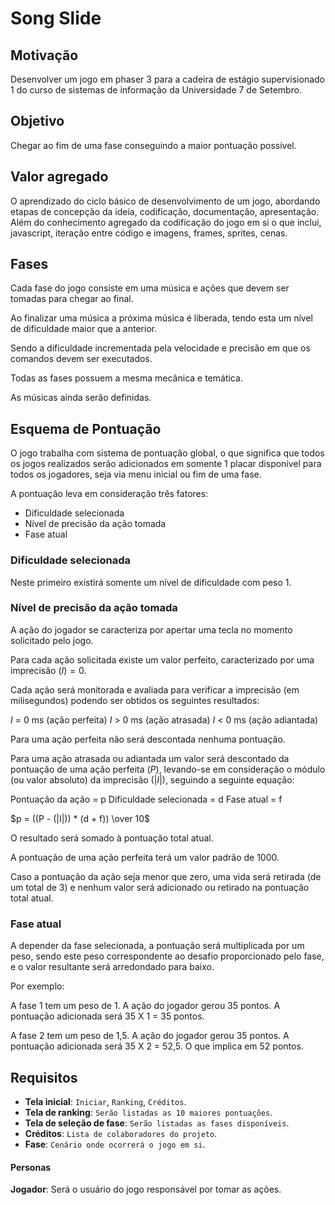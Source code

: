 # Song Slide

## Motivação

Desenvolver um jogo em phaser 3 para a cadeira de estágio supervisionado 1 do curso de sistemas de informação da Universidade 7 de Setembro.

## Objetivo

Chegar ao fim de uma fase conseguindo a maior pontuação possível.

## Valor agregado

O aprendizado do ciclo básico de desenvolvimento de um jogo, abordando etapas de concepção da ideia, codificação, documentação, apresentação. 
Além do conhecimento agregado da codificação do jogo em si o que inclui, javascript, iteração entre código e imagens, frames, sprites, cenas.

## Fases

Cada fase do jogo consiste em uma música e ações que devem ser tomadas para chegar ao final.

Ao finalizar uma música a próxima música é liberada, tendo esta um nível de dificuldade maior que a anterior.

Sendo a dificuldade incrementada pela velocidade e precisão em que os comandos devem ser executados.

Todas as fases possuem a mesma mecânica e temática.

As músicas ainda serão definidas.

## Esquema de Pontuação

O jogo trabalha com sistema de pontuação global, o que significa que todos os jogos realizados serão adicionados em somente 1 placar disponível para todos os jogadores, seja via menu inicial ou fim de uma fase.

A pontuação leva em consideração três fatores:

* Dificuldade selecionada
* Nível de precisão da ação tomada
* Fase atual

### Dificuldade selecionada

Neste primeiro existirá somente um nível de dificuldade com peso 1.

### Nível de precisão da ação tomada

A ação do jogador se caracteriza por apertar uma tecla no momento solicitado pelo jogo.

Para cada ação solicitada existe um valor perfeito, caracterizado por uma imprecisão $(I) = 0$.

Cada ação será monitorada e avaliada para verificar a imprecisão (em milisegundos) podendo ser obtidos os seguintes resultados:

$I$ = 0 ms (ação perfeita)
$I$ > 0 ms (ação atrasada)
$I$ < 0 ms (ação adiantada)

Para uma ação perfeita não será descontada nenhuma pontuação.

Para uma ação atrasada ou adiantada um valor será descontado da pontuação de uma ação perfeita  ($P$), levando-se em consideração o módulo (ou valor absoluto) da imprecisão ($|I|$), seguindo a seguinte equação:

Pontuação da ação = p
Dificuldade selecionada = d
Fase atual = f

$p = ((P - (|I|)) * (d + f)) \over 10$

O resultado será somado à pontuação total atual.

A pontuação de uma ação perfeita terá um valor padrão de 1000.

Caso a pontuação da ação seja menor que zero, uma vida será retirada (de um total de 3) e nenhum valor será adicionado ou retirado na pontuação total atual.

### Fase atual

A depender da fase selecionada, a pontuação será multiplicada por um peso, sendo este peso correspondente ao desafio proporcionado pelo fase, e o valor resultante será arredondado para baixo.

Por exemplo:

A fase 1 tem um peso de 1.
A ação do jogador gerou 35 pontos.
A pontuação adicionada será 35 X 1 = 35 pontos.

A fase 2 tem um peso de 1,5.
A ação do jogador gerou 35 pontos.
A pontuação adicionada será 35 X 2 = 52,5. O que implica em 52 pontos.

## Requisitos

* **Tela inicial**: `Iniciar`, `Ranking`, `Créditos`.
* **Tela de ranking**: `Serão listadas as 10 maiores pontuações`.
* **Tela de seleção de fase**: `Serão listadas as fases disponíveis`.
* **Créditos**: `Lista de colaboradores do projeto`.
* **Fase**: `Cenário onde ocorrerá o jogo em si`.

#### Personas
**Jogador**: Será o usuário do jogo responsável por tomar as ações.





